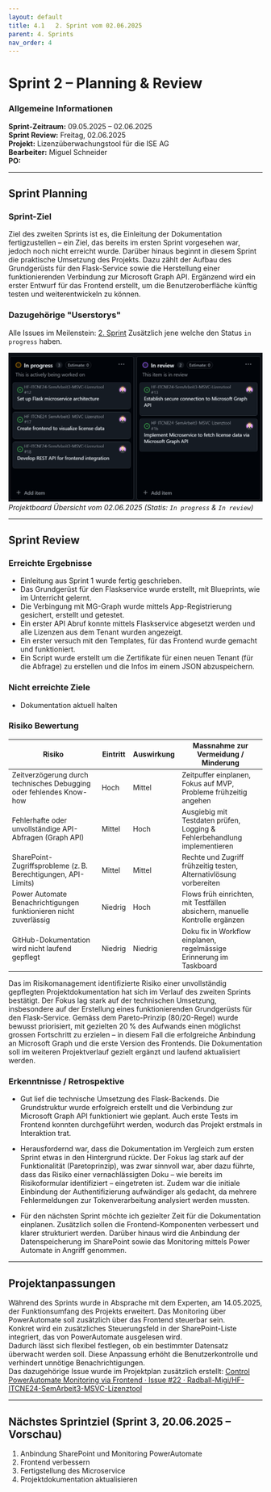 ```yaml
---
layout: default
title: 4.1   2. Sprint vom 02.06.2025
parent: 4. Sprints
nav_order: 4
---
```

# Sprint 2 – Planning & Review

### Allgemeine Informationen

**Sprint-Zeitraum:** 09.05.2025 – 02.06.2025  
**Sprint Review:** Freitag, 02.06.2025  
**Projekt:** Lizenzüberwachungstool für die ISE AG <br>
**Bearbeiter:** Miguel Schneider <br>
**PO:** 

---
## Sprint Planning

### Sprint-Ziel
Ziel des zweiten Sprints ist es, die Einleitung der Dokumentation fertigzustellen – ein Ziel, das bereits im ersten Sprint vorgesehen war, jedoch noch nicht erreicht wurde. Darüber hinaus beginnt in diesem Sprint die praktische Umsetzung des Projekts. Dazu zählt der Aufbau des Grundgerüsts für den Flask-Service sowie die Herstellung einer funktionierenden Verbindung zur Microsoft Graph API. Ergänzend wird ein erster Entwurf für das Frontend erstellt, um die Benutzeroberfläche künftig testen und weiterentwickeln zu können.

### Dazugehörige "Userstorys"

Alle Issues im Meilenstein: [2. Sprint](https://github.com/Radball-Migi/HF-ITCNE24-SemArbeit3-MSVC-Lizenztool/milestone/2)
Zusätzlich jene welche den Status `in progress` haben. 

![Projektboard Übersicht vom 02.06.2025](../../ressources/images/projectboard_sprint2.png)
*Projektboard Übersicht vom 02.06.2025 (Statis: `In progress` & `In review`)* 

---
## Sprint Review 

### Erreichte Ergebnisse

- Einleitung aus Sprint 1 wurde fertig geschrieben. 
- Das Grundgerüst für den Flaskservice wurde erstellt, mit Blueprints, wie im Unterricht gelernt. 
- Die Verbingung mit MG-Graph wurde mittels App-Registrierung gesichert, erstellt und getestet. 
- Ein erster API Abruf konnte mittels Flaskservice abgesetzt werden und alle Lizenzen aus dem Tenant wurden angezeigt. 
- Ein erster versuch mit den Templates, für das Frontend wurde gemacht und funktioniert. 
- Ein Script wurde erstellt um die Zertifikate für einen neuen Tenant (für die Abfrage) zu erstellen und die Infos im einem JSON abzuspeichern. 

### Nicht erreichte Ziele

- Dokumentation aktuell halten

### Risiko Bewertung

| Risiko                                                                 | Eintritt | Auswirkung | Massnahme zur Vermeidung / Minderung                                                   |
|------------------------------------------------------------------------|----------|------------|----------------------------------------------------------------------------------------|
| Zeitverzögerung durch technisches Debugging oder fehlendes Know-how   | Hoch     | Mittel     | Zeitpuffer einplanen, Fokus auf MVP, Probleme frühzeitig angehen                     |
| Fehlerhafte oder unvollständige API-Abfragen (Graph API)              | Mittel   | Hoch       | Ausgiebig mit Testdaten prüfen, Logging & Fehlerbehandlung implementieren            |
| SharePoint-Zugriffsprobleme (z. B. Berechtigungen, API-Limits)        | Mittel   | Mittel     | Rechte und Zugriff frühzeitig testen, Alternativlösung vorbereiten                   |
| Power Automate Benachrichtigungen funktionieren nicht zuverlässig     | Niedrig  | Hoch       | Flows früh einrichten, mit Testfällen absichern, manuelle Kontrolle ergänzen         |
| GitHub-Dokumentation wird nicht laufend gepflegt                      | Niedrig  | Niedrig    | Doku fix in Workflow einplanen, regelmässige Erinnerung im Taskboard                 |
Das im Risikomanagement identifizierte Risiko einer unvollständig gepflegten Projektdokumentation hat sich im Verlauf des zweiten Sprints bestätigt. Der Fokus lag stark auf der technischen Umsetzung, insbesondere auf der Erstellung eines funktionierenden Grundgerüsts für den Flask-Service. Gemäss dem Pareto-Prinzip (80/20-Regel) wurde bewusst priorisiert, mit gezielten 20 % des Aufwands einen möglichst grossen Fortschritt zu erzielen – in diesem Fall die erfolgreiche Anbindung an Microsoft Graph und die erste Version des Frontends. Die Dokumentation soll im weiteren Projektverlauf gezielt ergänzt und laufend aktualisiert werden.
### Erkenntnisse / Retrospektive

- Gut lief die technische Umsetzung des Flask-Backends. Die Grundstruktur wurde erfolgreich erstellt und die Verbindung zur Microsoft Graph API funktioniert wie geplant. Auch erste Tests im Frontend konnten durchgeführt werden, wodurch das Projekt erstmals in Interaktion trat.

- Herausfordernd war, dass die Dokumentation im Vergleich zum ersten Sprint etwas in den Hintergrund rückte. Der Fokus lag stark auf der Funktionalität (Paretoprinzip), was zwar sinnvoll war, aber dazu führte, dass das Risiko einer vernachlässigten Doku – wie bereits im Risikoformular identifiziert – eingetreten ist. Zudem war die initiale Einbindung der Authentifizierung aufwändiger als gedacht, da mehrere Fehlermeldungen zur Tokenverarbeitung analysiert werden mussten.

- Für den nächsten Sprint möchte ich gezielter Zeit für die Dokumentation einplanen. Zusätzlich sollen die Frontend-Komponenten verbessert und klarer strukturiert werden. Darüber hinaus wird die Anbindung der Datenspeicherung im SharePoint sowie das Monitoring mittels Power Automate in Angriff genommen.

---
## Projektanpassungen
Während des Sprints wurde in Absprache mit dem Experten, am 14.05.2025, der Funktionsumfang des Projekts erweitert. Das Monitoring über PowerAutomate soll zusätzlich über das Frontend steuerbar sein.  
Konkret wird ein zusätzliches Steuerungsfeld in der SharePoint-Liste integriert, das von PowerAutomate ausgelesen wird.  
Dadurch lässt sich flexibel festlegen, ob ein bestimmter Datensatz überwacht werden soll. Diese Anpassung erhöht die Benutzerkontrolle und verhindert unnötige Benachrichtigungen.  
Das dazugehörige Issue wurde im Projektplan zusätzlich erstellt: [Control PowerAutomate Monitoring via Frontend · Issue #22 · Radball-Migi/HF-ITCNE24-SemArbeit3-MSVC-Lizenztool](https://github.com/Radball-Migi/HF-ITCNE24-SemArbeit3-MSVC-Lizenztool/issues/22) 

---

## Nächstes Sprintziel (Sprint 3, 20.06.2025 – Vorschau)

1. Anbindung SharePoint und Monitoring PowerAutomate
2. Frontend verbessern
3. Fertigstellung des Microservice
4. Projektdokumentation aktualisieren